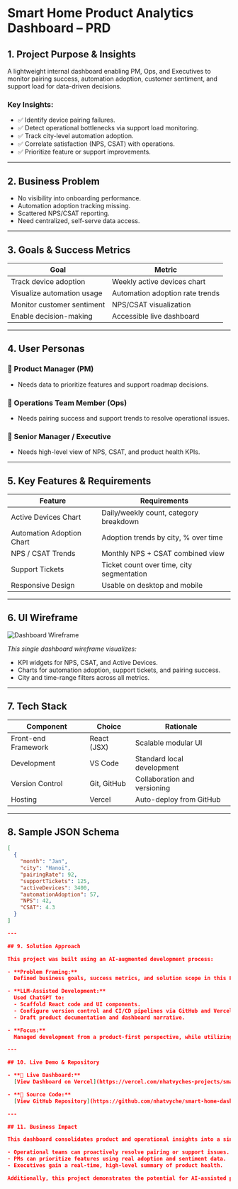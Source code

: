 # Smart Home Product Analytics Dashboard – PRD

## 1. Project Purpose & Insights

A lightweight internal dashboard enabling PM, Ops, and Executives to monitor pairing success, automation adoption, customer sentiment, and support load for data-driven decisions.

### Key Insights:
- ✅ Identify device pairing failures.
- ✅ Detect operational bottlenecks via support load monitoring.
- ✅ Track city-level automation adoption.
- ✅ Correlate satisfaction (NPS, CSAT) with operations.
- ✅ Prioritize feature or support improvements.

---

## 2. Business Problem

- No visibility into onboarding performance.
- Automation adoption tracking missing.
- Scattered NPS/CSAT reporting.
- Need centralized, self-serve data access.

---

## 3. Goals & Success Metrics

| Goal                               | Metric                               |
| ---------------------------------- | ------------------------------------ |
| Track device adoption              | Weekly active devices chart          |
| Visualize automation usage         | Automation adoption rate trends      |
| Monitor customer sentiment         | NPS/CSAT visualization               |
| Enable decision-making             | Accessible live dashboard            |

---

## 4. User Personas

### 👤 Product Manager (PM)
- Needs data to prioritize features and support roadmap decisions.

### 👤 Operations Team Member (Ops)
- Needs pairing success and support trends to resolve operational issues.

### 👤 Senior Manager / Executive
- Needs high-level view of NPS, CSAT, and product health KPIs.

---

## 5. Key Features & Requirements

| Feature                   | Requirements                                           |
| ------------------------- | ------------------------------------------------------ |
| Active Devices Chart      | Daily/weekly count, category breakdown                 |
| Automation Adoption Chart | Adoption trends by city, % over time                   |
| NPS / CSAT Trends         | Monthly NPS + CSAT combined view                       |
| Support Tickets           | Ticket count over time, city segmentation              |
| Responsive Design         | Usable on desktop and mobile                           |

---

## 6. UI Wireframe

![Dashboard Wireframe](images/dashboard_overview.png)

_This single dashboard wireframe visualizes:_
- KPI widgets for NPS, CSAT, and Active Devices.
- Charts for automation adoption, support tickets, and pairing success.
- City and time-range filters across all metrics.

---

## 7. Tech Stack

| Component           | Choice      | Rationale                      |
| ------------------- | ----------- | ------------------------------- |
| Front-end Framework | React (JSX) | Scalable modular UI            |
| Development         | VS Code     | Standard local development     |
| Version Control     | Git, GitHub | Collaboration and versioning   |
| Hosting             | Vercel      | Auto-deploy from GitHub        |

---

## 8. Sample JSON Schema

```json
[
  {
    "month": "Jan",
    "city": "Hanoi",
    "pairingRate": 92,
    "supportTickets": 125,
    "activeDevices": 3400,
    "automationAdoption": 57,
    "NPS": 42,
    "CSAT": 4.3
  }
]

---

## 9. Solution Approach

This project was built using an AI-augmented development process:

- **Problem Framing:**  
  Defined business goals, success metrics, and solution scope in this PRD.

- **LLM-Assisted Development:**  
  Used ChatGPT to:
  - Scaffold React code and UI components.
  - Configure version control and CI/CD pipelines via GitHub and Vercel.
  - Draft product documentation and dashboard narrative.

- **Focus:**  
  Managed development from a product-first perspective, while utilizing LLM tools to execute technical steps without direct coding.

---

## 10. Live Demo & Repository

- **🔗 Live Dashboard:**  
  [View Dashboard on Vercel](https://vercel.com/nhatvyches-projects/smart-home-dashboard)

- **🔗 Source Code:**  
  [View GitHub Repository](https://github.com/nhatvyche/smart-home-dashboard)

---

## 11. Business Impact

This dashboard consolidates product and operational insights into a single, accessible view—eliminating the need for manual reports and enabling faster, data-driven decisions. Benefits include:

- Operational teams can proactively resolve pairing or support issues.
- PMs can prioritize features using real adoption and sentiment data.
- Executives gain a real-time, high-level summary of product health.

Additionally, this project demonstrates the potential for AI-assisted product development by enabling non-technical professionals to deliver functional outcomes efficiently.
